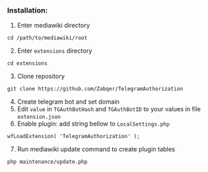
### Installation:

1. Enter mediawiki directory
```
cd /path/to/mediawiki/root
```
2. Enter `extensions` directory
```
cd extensions
```
3. Clone repository
```
git clone https://github.com/Zabqer/TelegramAuthorization
```
4. Create telegram bot and set domain
5. Edit `value` in `TGAuthBotHash` and `TGAuthBotID` to your values in file `extension.json`
6. Enable plugin: add string bellow to `LocalSettings.php`
```
wfLoadExtension( 'TelegramAuthorization' );
```
7. Run mediawiki update command to create plugin tables
```
php maintenance/update.php
```
